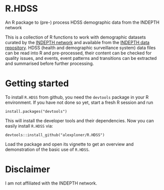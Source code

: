 # R.HDSS
An R package to (pre-) process HDSS demographic data from the INDEPTH network

This is a collection of R functions to work with demographic datasets curated by the [INDEPTH network](www.indepth-network.org/#) 
and available from the [INDEPTH data repository](http://www.indepth-ishare.org/index.php/home). HDSS (health and demographic 
surveillance system) data files can be read into R and pre-processed, their content can be checked for quality issues, and events, 
event patterns and transitions can be extracted and summarised before further processing.

# Getting started

To install `R.HDSS` from github, you need the `devtools` package in your R environment. If you have not done so yet, start a fresh
R session and run 
```
install.packages("devtools")
```
This will install the developer tools and their dependencies. Now you can easily install `R.HDSS` via:
```
devtools::install_github("alexploner/R.HDSS")
```
Load the package and open its vignette to get an overview and demonstration of the basic use of `R.HDSS`.

# Disclaimer

I am not affiliated with the INDEPTH network.
